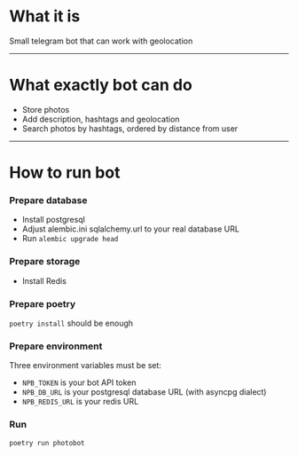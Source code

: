 # What it is

Small telegram bot that can work with geolocation

---

# What exactly bot can do

- Store photos
- Add description, hashtags and geolocation
- Search photos by hashtags, ordered by distance from user

---

# How to run bot

### Prepare database
- Install postgresql
- Adjust alembic.ini sqlalchemy.url to your real database URL
- Run `alembic upgrade head` 

### Prepare storage
- Install Redis

### Prepare poetry
`poetry install` should be enough

### Prepare environment
Three environment variables must be set:
 - `NPB_TOKEN` is your bot API token 
 - `NPB_DB_URL` is your postgresql database URL (with asyncpg dialect)
 - `NPB_REDIS_URL` is your redis URL

### Run
`poetry run photobot`